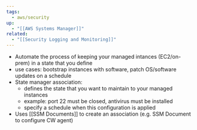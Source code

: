 ```yaml
---
tags:
  - aws/security
up:
  - "[[AWS Systems Manager]]"
related:
  - "[[Security Logging and Monitoring]]"
---
```

- Automate the process of keeping your managed intances (EC2/on-prem) in a state that you define
- use cases: bootstrap instances with software, patch OS/software updates on a schedule
- State manager association:
	- defines the state that you want to maintain to your managed instances
	- example: port 22 must be closed, antivirus must be installed
	- specify a schedule when this configuration is applied
- Uses [[SSM Documents]] to create an association (e.g. SSM Document to configure CW agent)


